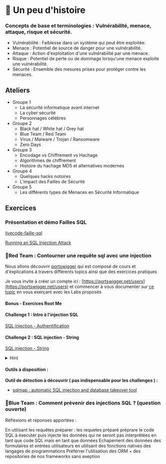 # 💬 Un peu d'histoire 
  
### Concepts de base et terminologies : Vulnérabilité, menace, attaque, risque et sécurité.

  - Vulnérabilité : Faiblesse dans un système qui peut être exploitée.
  - Menace : Potentiel de source de danger pour une vulnérabilité.
  - Attaque : Action d'exploitation d'une vulnérabilité par une menace.
  - Risque : Potentiel de perte ou de dommage lorsqu'une menace exploite une vulnérabilité.
  - Sécurité : Ensemble des mesures prises pour protéger contre les menaces.
  

## Ateliers
  - Groupe 1 
      - La sécurité informatique avant internet
      - La cyber sécurité
      - Personnages célèbres
  - Groupe 2
      - Black hat / White hat / Grey hat
      - Blue Team / Red Team
      - Virus / Malware / Trojan / Ransomware
      - Zero Days
  - Groupe 3
      - Encodage vs Chiffrement vs Hachage
      - Algorithmes de chiffrement
      - Histoire du hachage MD5 et alternatives modernes
   - Groupe 4
      - Quelques hacks notoires
      - L'impact des Failles de Sécurité
   - Groupe 5
     - Les différents types de Menaces en Sécurité Informatique  


## Exercices 

### Présentation et démo Failles SQL
  [livecode-faille-sql](https://github.com/H-Code-Studio/livecode-faille-sql)

[Running an SQL Injection Attack](https://www.youtube.com/watch?v=ciNHn38EyRc)

### 🔴Red Team : Contourner une requête sql avec une injection

Nous allons découvrir [portswigger](https://portswigger.net/) qui est composé de cours et d'éxplications à travers différents topics ainsi que des exercices pratiques 

Je vous invite à créer un compte ici : [https://portswigger.net/users](https://portswigger.net/users) et commencer à vous documenter sur [ce topic](https://portswigger.net/web-security/sql-injection#what-is-sql-injection-sqli) en vous exerçant avec les Labs proposés



#### Bonus - Exercices Root Me

#### Challenge 1 : Intro à l'injection SQL
[SQL injection - Authentification](https://www.root-me.org/fr/Challenges/Web-Serveur/SQL-injection-Authentification?q=%2Ffr%2FChallenges%2FWeb-Serveur%2FSQL-injection-authentification)

#### Challenge 2 : SQL injection - String
[SQL injection - String](https://www.root-me.org/fr/Challenges/Web-Serveur/SQL-injection-String)

<details>
  <summary>Hint</summary>
  Pour découvrir la table qui contient les utilisateurs : 
  
  - [https://stackoverflow.com/questions/6460671/sqlite-schema-information-metadata](https://stackoverflow.com/questions/6460671/sqlite-schema-information-metadata)
</details>

#### Outils à disposition : 

**Outil de détection à découvrir ( pas indispensable pour les challenges ) :** 

- [sqlmap : automatic SQL injection and database takeover tool](https://sqlmap.org/)



### 🔵Blue Team : Comment prévenir des injections SQL ? (question ouverte)


Réflexions et réponses apportées : 

En utilisant les requêtes préparer : les requetes préparé préprare le code SQL à éxecuter puis injecte les données qui ne seront pas interprêtées en tant que code SQL mais en tant que données
Echapement des données des formulaires et entrées utilisateurs en utilisant des fonctions natives des langages de programmations
Préférrer l'utilisation des ORM + des repositories de nos frameworks sans exeption

